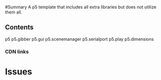 #Summary
A p5 template that includes all extra libraries but does not utilize them all.


## Contents
p5
p5.gibber
p5.gui
p5.scenemanager
p5.serialport
p5.play
p5.dimensions




### CDN links

# Issues